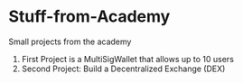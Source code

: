 # Stuff-from-Academy
Small projects from the academy <br>
1) First Project is a MultiSigWallet that allows up to 10 users
2) Second Project: Build a Decentralized Exchange (DEX) 
